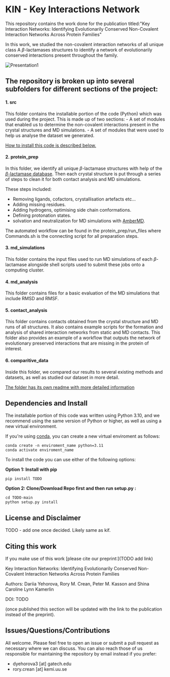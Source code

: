 # KIN - Key Interactions Network

This repository contains the work done for the publication titled:"Key Interaction Networks: Identifying Evolutionarily Conserved Non-Covalent Interaction Networks Across Protein Families"

In this work, we studied the non-covalent interaction networks of all unique class A $\beta$-lactamases structures to identify a network of evolutionarily conserved interactions present throughout the family.

![Presentation1](https://github.com/kamerlinlab/tools-project/assets/66267331/4d0c324e-c2c6-41f3-b69d-943ef0ea3240)

## The repository is broken up into several subfolders for different sections of the project:

#### 1. src
   This folder contains the installable portion of the code (Python) which was used during the project. This is made up of two sections:
      - A set of modules that enabled us to determine the non-covalent interactions present in the crystal structures and MD simulations.
      - A set of modules that were used to help us analyse the dataset we generated.

   [How to install this code is described below.](#dependencies-and-install)

#### 2. protein_prep
   In this folder, we identify all unique $\beta$-lactamase structures with help of the [$\beta$-lactamase database](http://bldb.eu/). Then each crystal structure is put through a series of steps to clean it for both contact analysis and MD simulations.

   These steps included:
   - Removing ligands, cofactors, crystallisation artefacts etc...
   - Adding missing residues.
   - Adding hydrogens, optimising side chain conformations.
   - Defining protonation states.
   - solvation and neutralization for MD simulations with [AmberMD](https://ambermd.org/).
     
The automated workflow can be found in the protein_prep/run_files where Commands.sh is the connecting script for all preparation steps. 

#### 3. md_simulations
   This folder contains the input files used to run MD simulations of each $\beta$-lactamase alongside shell scripts used to submit these jobs onto a computing cluster.
   
#### 4. md_analysis
   This folder contains files for a basic evaluation of the MD simulations that include RMSD and RMSF. 
   
#### 5. contact_analysis
   This folder contains contacts obtained from the crystal structure and MD runs of all structures. It also contains example scripts for the formation and analysis of shared interaction networks from static and MD contacts. This folder also provides an example of a workflow that outputs the network of evolutionary preserved interactions that are missing in the protein of interest. 

#### 6. comparitive_data
   Inside this folder, we compared our results to several existing methods and datasets, as well as studied our dataset in more detail.

   [The folder has its own readme with more detailed information](https://github.com/kamerlinlab/tools-project/tree/main/comparitive_data#readme)

## Dependencies and Install
The installable portion of this code was written using Python 3.10, and we recommend using the same version of Python or higher, as well as using a new virtual environment.

If you're using [conda](https://docs.conda.io/projects/conda/en/latest/user-guide/getting-started.html), you can create a new virtual enviroment as follows:
```
conda create -n enviroment_name python=3.11
conda activate enviroment_name
```

To install the code you can use either of the following options:

**Option 1: Install with pip**
```
pip install TODO
```

**Option 2: Clone/Download Repo first and then run setup.py :**

```
cd TODO-main
python setup.py install
```

## License and Disclaimer

TODO - add one once decided. Likely same as kif.


## Citing this work
If you make use of this work [please cite our preprint:](TODO add link)

Key Interaction Networks: Identifying Evolutionarily Conserved Non-Covalent Interaction Networks Across Protein Families

Authors: Dariia Yehorova, Rory M. Crean, Peter M. Kasson and Shina Caroline Lynn Kamerlin

DOI: TODO

(once published this section will be updated with the link to the publication instead of the preprint).



## Issues/Questions/Contributions
All welcome. Please feel free to open an issue or submit a pull request as necessary where we can discuss.
You can also reach those of us responsible for maintaining the repository by email instead if you prefer:
- dyehorova3 [at] gatech.edu
- rory.crean [at] kemi.uu.se
